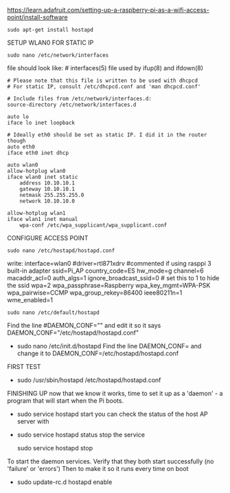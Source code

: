 https://learn.adafruit.com/setting-up-a-raspberry-pi-as-a-wifi-access-point/install-software

	sudo apt-get install hostapd

SETUP WLAN0 FOR STATIC IP

	sudo nano /etc/network/interfaces

file should look like: 
	# interfaces(5) file used by ifup(8) and ifdown(8)
	
	# Please note that this file is written to be used with dhcpcd
	# For static IP, consult /etc/dhcpcd.conf and 'man dhcpcd.conf'
	
	# Include files from /etc/network/interfaces.d:
	source-directory /etc/network/interfaces.d
	
	auto lo
	iface lo inet loopback
	
	# Ideally eth0 should be set as static IP. I did it in the router though
	auto eth0
	iface eth0 inet dhcp
	
	auto wlan0
	allow-hotplug wlan0
	iface wlan0 inet static
	    address 10.10.10.1
	    gateway 10.10.10.1
	    netmask 255.255.255.0
	    network 10.10.10.0
	
	allow-hotplug wlan1
	iface wlan1 inet manual
	    wpa-conf /etc/wpa_supplicant/wpa_supplicant.conf

    
CONFIGURE ACCESS POINT

	sudo nano /etc/hostapd/hostapd.conf

write:
interface=wlan0
#driver=rtl871xdrv #commented if using rasppi 3 built-in adapter
ssid=Pi_AP
country_code=ES
hw_mode=g
channel=6
macaddr_acl=0
auth_algs=1
ignore_broadcast_ssid=0 # set this to 1 to hide the ssid
wpa=2
wpa_passphrase=Raspberry
wpa_key_mgmt=WPA-PSK
wpa_pairwise=CCMP
wpa_group_rekey=86400
ieee80211n=1
wme_enabled=1
    
	sudo nano /etc/default/hostapd

Find the line #DAEMON_CONF="" and edit it so it says DAEMON_CONF="/etc/hostapd/hostapd.conf"

- sudo nano /etc/init.d/hostapd
Find the line DAEMON_CONF= and change it to DAEMON_CONF=/etc/hostapd/hostapd.conf

FIRST TEST
- sudo /usr/sbin/hostapd /etc/hostapd/hostapd.conf

FINISHING UP
now that we know it works, time to set it up as a 'daemon' - a program that will start when the Pi boots.
- sudo service hostapd start 
you can  check the status of the host AP server with
- sudo service hostapd status
stop the service 

	sudo service hostapd stop 

To start the daemon services. Verify that they both start successfully (no 'failure' or 'errors')
Then to make it so it runs every time on boot
- sudo update-rc.d hostapd enable